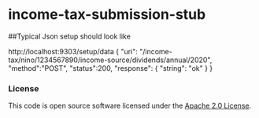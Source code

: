 
# income-tax-submission-stub

##Typical Json setup should look like

http://localhost:9303/setup/data
{
	"uri": "/income-tax/nino/1234567890/income-source/dividends/annual/2020",
	"method":"POST",
	"status":200,
	"response": {
	  "string": "ok"
	}
}

### License

This code is open source software licensed under the [Apache 2.0 License]("http://www.apache.org/licenses/LICENSE-2.0.html").
